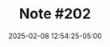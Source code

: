 ---
date: 2025-02-08 12:54:25-05:00
description: ''
draft: false
original_url: https://harper.micro.blog/2025/02/08/115425.html
sub_title: Untitled
title: 'Note #202'
---